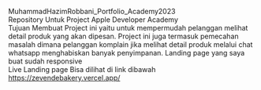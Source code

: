 MuhammadHazimRobbani_Portfolio_Academy2023 </br>
Repository Untuk Project Apple Developer Academy </br>
Tujuan Membuat Project ini yaitu untuk mempermudah pelanggan melihat detail produk yang akan dipesan. Project ini juga termasuk pemecahan masalah dimana pelanggan komplain jika melihat detail produk melalui chat whatsapp menghabiskan banyak penyimpanan. Landing page yang saya buat sudah responsive </br>
Live Landing page Bisa dilihat di link dibawah </br>
https://zevendebakery.vercel.app/
